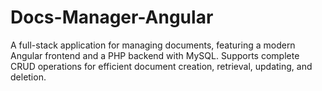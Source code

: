 # Docs-Manager-Angular
A full-stack application for managing documents, featuring a modern Angular frontend and a PHP backend with MySQL. Supports complete CRUD operations for efficient document creation, retrieval, updating, and deletion.

